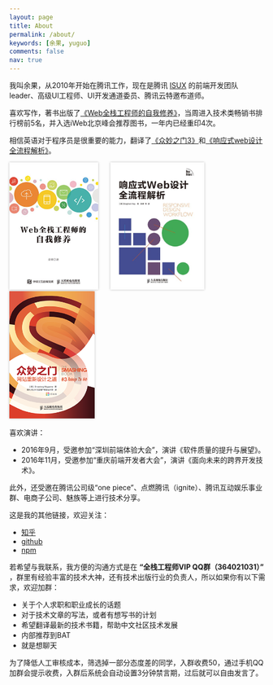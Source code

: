```yaml
---
layout: page
title: About
permalink: /about/
keywords: [余果, yuguo]
comments: false
nav: true
---
```


<style>
.about-books {display: inline-block; margin-right:20px; }
.about-books img {height: 250px; box-shadow: 0 0px 4px #bbb}
</style>

我叫余果，从2010年开始在腾讯工作，现在是腾讯 [ISUX](http://isux.tencent.com) 的前端开发团队leader、高级UI工程师、UI开发通道委员、腾讯云特邀布道师。

喜欢写作，著书出版了[《Web全栈工程师的自我修养》](http://search.jd.com/Search?keyword=web%E5%85%A8%E6%A0%88%E5%B7%A5%E7%A8%8B%E5%B8%88%E7%9A%84%E8%87%AA%E6%88%91%E4%BF%AE%E5%85%BB&enc=utf-8)，当周进入技术类畅销书排行榜前5名，并入选iWeb北京峰会推荐图书，一年内已经重印4次。

相信英语对于程序员是很重要的能力，翻译了[《众妙之门3》](/weblog/isux-and-smashing-book/)和[《响应式web设计全流程解析》](/weblog/designers-should-learn-code/)。

<a href="http://search.jd.com/Search?keyword=web%E5%85%A8%E6%A0%88%E5%B7%A5%E7%A8%8B%E5%B8%88%E7%9A%84%E8%87%AA%E6%88%91%E4%BF%AE%E5%85%BB&enc=utf-8" title="Web全栈工程师的自我修养" class="about-books">
	<img src="/files/common/full-stack-engineer-thumb.jpg" alt="Web全栈工程师的自我修养">
</a>
<a href="/weblog/designers-should-learn-code/" title="响应式web设计全流程解析" class="about-books">
	<img src="/files/common/responsive.jpg" alt="响应式web设计全流程解析">
</a>
<a href="/weblog/isux-and-smashing-book/" title="众妙之门3" class="about-books">
	<img src="/files/common/smashing-book.png" alt="众妙之门3">
</a>

喜欢演讲：

- 2016年9月，受邀参加“深圳前端体验大会”，演讲《软件质量的提升与展望》。
- 2016年11月，受邀参加“重庆前端开发者大会”，演讲《面向未来的跨界开发技术》。

此外，还受邀在腾讯公司级“one piece”、点燃腾讯（ignite）、腾讯互动娱乐事业群、电商子公司、魅族等上进行技术分享。

这是我的其他链接，欢迎关注：

* [知乎](http://www.zhihu.com/people/yuguo)
* [github](http://github.com/yuguo)
* [npm](https://www.npmjs.com/~yuguo)

若希望与我联系，我方便的沟通方式是在 **“全栈工程师VIP QQ群（364021031）”** ，群里有经验丰富的技术大神，还有技术出版行业的负责人，所以如果你有以下需求，欢迎加群：

- 关于个人求职和职业成长的话题
- 对于技术文章的写法，或者有想写书的计划
- 希望翻译最新的技术书籍，帮助中文社区技术发展
- 内部推荐到BAT
- 就是想聊天

为了降低人工审核成本，筛选掉一部分态度差的同学，入群收费50，通过手机QQ加群会提示收费，入群后系统会自动设置3分钟禁言期，过后就可以自由发言了。
